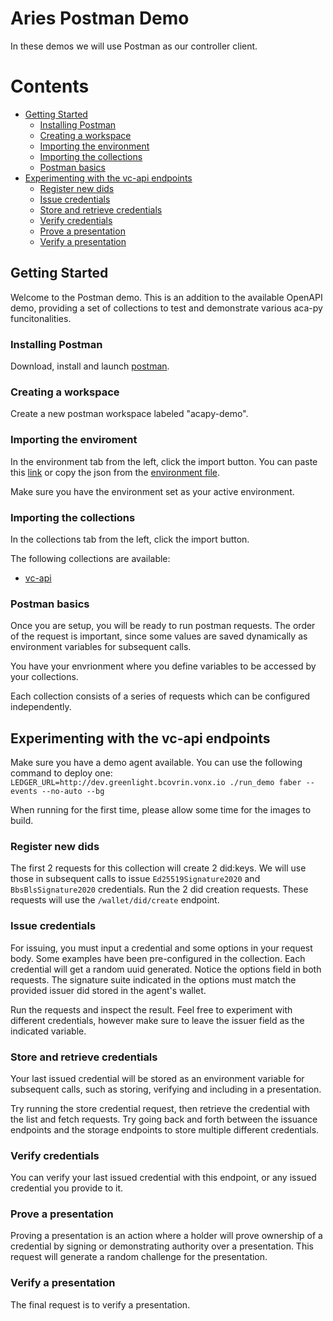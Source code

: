 # Aries Postman Demo <!-- omit in toc -->

In these demos we will use Postman as our controller client.

# Contents <!-- omit in toc -->

- [Getting Started](#getting-started)
    - [Installing Postman](#install-postman)
    - [Creating a workspace](#create-workspace)
    - [Importing the environment](#import-environment)
    - [Importing the collections](#import-collections)
    - [Postman basics](#postman-101)
- [Experimenting with the vc-api endpoints](#vc-api)
    - [Register new dids](#register-dids)
    - [Issue credentials](#issue-credentials)
    - [Store and retrieve credentials](#store-credentials)
    - [Verify credentials](#verify-credentials)
    - [Prove a presentation](#prove-presentation)
    - [Verify a presentation](#verify-presentation)

## Getting Started
Welcome to the Postman demo. This is an addition to the available OpenAPI demo, providing a set of collections to test and demonstrate various aca-py funcitonalities.

### Installing Postman
Download, install and launch [postman](https://www.postman.com/downloads/).

### Creating a workspace
Create a new postman workspace labeled "acapy-demo".

### Importing the enviroment
In the environment tab from the left, click the import button. You can paste this [link](https://raw.githubusercontent.com/hyperledger/aries-cloudagent-python/main/demo/postman/environment.json) or copy the json from the [environment file](./postman/environment.json).

Make sure you have the environment set as your active environment.

### Importing the collections
In the collections tab from the left, click the import button.

The following collections are available:
- [vc-api](https://raw.githubusercontent.com/hyperledger/aries-cloudagent-python/main/demo/postman/collections/vc-api.json)

### Postman basics
Once you are setup, you will be ready to run postman requests. The order of the request is important, since some values are saved dynamically as environment variables for subsequent calls. 

You have your envrionment where you define variables to be accessed by your collections.

Each collection consists of a series of requests which can be configured independently.

## Experimenting with the vc-api endpoints

Make sure you have a demo agent available. You can use the following command to deploy one:
`LEDGER_URL=http://dev.greenlight.bcovrin.vonx.io ./run_demo faber --events --no-auto --bg`

When running for the first time, please allow some time for the images to build.

### Register new dids
The first 2 requests for this collection will create 2 did:keys. We will use those in subsequent calls to issue `Ed25519Signature2020` and `BbsBlsSignature2020` credentials.
Run the 2 did creation requests. These requests will use the `/wallet/did/create` endpoint.

### Issue credentials
For issuing, you must input a credential and some options in your request body. Some examples have been pre-configured in the collection. Each credential will get a random uuid generated. Notice the options field in both requests. The signature suite indicated in the options must match the provided issuer did stored in the agent's wallet.

Run the requests and inspect the result. Feel free to experiment with different credentials, however make sure to leave the issuer field as the indicated variable.

### Store and retrieve credentials
Your last issued credential will be stored as an environment variable for subsequent calls, such as storing, verifying and including in a presentation.

Try running the store credential request, then retrieve the credential with the list and fetch requests. Try going back and forth between the issuance endpoints and the storage endpoints to store multiple different credentials.

### Verify credentials
You can verify your last issued credential with this endpoint, or any issued credential you provide to it.

### Prove a presentation
Proving a presentation is an action where a holder will prove ownership of a credential by signing or demonstrating authority over a presentation.
This request will generate a random challenge for the presentation.

### Verify a presentation
The final request is to verify a presentation.





